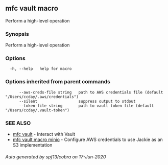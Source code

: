 ## mfc vault macro

Perform a high-level operation

### Synopsis

Perform a high-level operation

### Options

```
  -h, --help   help for macro
```

### Options inherited from parent commands

```
      --aws-creds-file string   path to AWS credentials file (default "/Users/ccday/.aws/credentials")
      --silent                  suppress output to stdout
      --token-file string       path to vault token file (default "/Users/ccday/.vault-token")
```

### SEE ALSO

* [mfc vault](mfc_vault.md)	 - Interact with Vault
* [mfc vault macro minio](mfc_vault_macro_minio.md)	 - Configure AWS credentials to use Jackie as an S3 implementation

###### Auto generated by spf13/cobra on 17-Jun-2020
